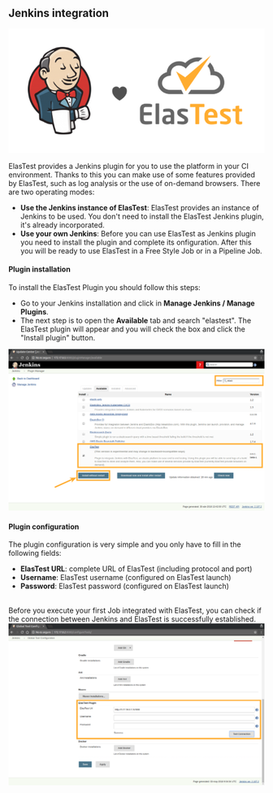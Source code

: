 <div class="range range-xs-left">
<div class="cell-xs-10 cell-lg-6 text-md-left inset-md-right-80 cell-lg-push-1 offset-top-50 offset-lg-top-0">
<h2 id="content" class="h1">Jenkins integration</h2>
<div class="offset-top-30 offset-md-top-30">
</div>
</div>
</div>

<img style="border: none; margin: auto" class="img-responsive img-wellcome" src="/docs/jenkins/images/elastest_jenkins.png"/>

ElasTest provides a Jenkins plugin for you to use the platform in your CI environment. Thanks to this you can make use of some features provided by ElasTest, such as log analysis or the use of on-demand browsers. There are two operating modes:

*   **Use the Jenkins instance of ElasTest**: ElasTest provides an instance of Jenkins to be used. You don't need to install the ElasTest Jenkins plugin, it's already incorporated.
*   **Use your own Jenkins**: Before you can use ElasTest as Jenkins plugin you need to install the plugin and complete its onfiguration. After this you will be ready to use ElasTest in a Free Style Job or in a Pipeline Job.


<h4 class="holder-subtitle link-top">Plugin installation</h4>

To install the ElasTest Plugin you should follow this steps:

*   Go to your Jenkins installation and click in **Manage Jenkins / Manage Plugins**.
*   The next step is to open the **Available** tab and search "elastest". The ElasTest plugin will appear and you will check the box and click the "Install plugin" button.

<p></p>

<div class="docs-gallery inline-block">
    <a data-fancybox="gallery-3" href="/docs/jenkins/images/plugin_install.png"><img class="img-responsive img-wellcome" src="/docs/jenkins/images/plugin_install.png"/></a>
</div>

<h4 class="holder-subtitle link-top">Plugin configuration</h4>

The plugin configuration is very simple and you only have to fill in the following fields:

*   **ElasTest URL**: complete URL of ElasTest (including protocol and port)
*   **Username**: ElasTest username (configured on ElasTest launch)
*   **Password**: ElasTest password (configured on ElasTest launch)

<br>
Before you execute your first Job integrated with ElasTest, you can check if the connection between Jenkins and ElasTest is successfully established.

<div class="docs-gallery inline-block">
    <a data-fancybox="gallery-3" href="/docs/jenkins/images/conf.png"><img class="img-responsive img-wellcome" src="/docs/jenkins/images/conf.png"/></a>
</div>

<script src="//code.jquery.com/jquery-3.2.1.min.js"></script>

<link rel="stylesheet" href="https://cdnjs.cloudflare.com/ajax/libs/fancybox/3.2.5/jquery.fancybox.min.css" />
<script src="https://cdnjs.cloudflare.com/ajax/libs/fancybox/3.2.5/jquery.fancybox.min.js"></script>

<script>
var galleries = $('div.docs-gallery');
for (var i = 1; i <= galleries.length; i++) {
    $().fancybox({
    selector : '[data-fancybox="gallery-' + i + '"]',
    infobar : true,
    arrows : false,
    loop: false,
    protect: true,
    transitionEffect: 'slide',
    buttons : [
        'close'
    ],
    clickOutside : 'close',
    clickSlide   : 'close',
  });
}
</script>
